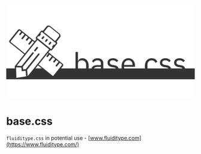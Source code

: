 ![Logo base.css](logo.svg)

# base.css

```fluiditype.css``` in potential use - [www.fluiditype.com](https://www.fluiditype.com/)
